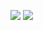 <a href="https://velog.io/@whddms310/posts" target="_blank"><img src="https://img.shields.io/badge/whddms310-18261F?style=for-the-badge&logo=velog&logoColor=20C997"/></a>
<a href="https://www.linkedin.com/in/jong-eun-lee-5094ab240/" target="_blank"><img src="https://img.shields.io/badge/JongEun LEE-18261F?style=for-the-badge&logo=linnkedin&logoColor=0A66C2"/></a>



<!--
**SighingOwl/SighingOwl** is a ✨ _special_ ✨ repository because its `README.md` (this file) appears on your GitHub profile.

Here are some ideas to get you started:

- 🔭 I’m currently working on ...
- 🌱 I’m currently learning ...
- 👯 I’m looking to collaborate on ...
- 🤔 I’m looking for help with ...
- 💬 Ask me about ...
- 📫 How to reach me: ...
- 😄 Pronouns: ...
- ⚡ Fun fact: ...
-->
